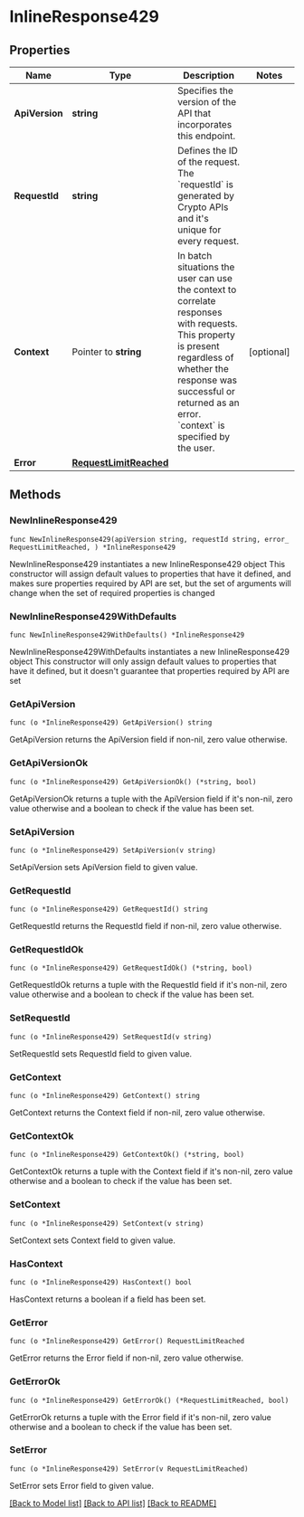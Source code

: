 # InlineResponse429

## Properties

Name | Type | Description | Notes
------------ | ------------- | ------------- | -------------
**ApiVersion** | **string** | Specifies the version of the API that incorporates this endpoint. | 
**RequestId** | **string** | Defines the ID of the request. The &#x60;requestId&#x60; is generated by Crypto APIs and it&#39;s unique for every request. | 
**Context** | Pointer to **string** | In batch situations the user can use the context to correlate responses with requests. This property is present regardless of whether the response was successful or returned as an error. &#x60;context&#x60; is specified by the user. | [optional] 
**Error** | [**RequestLimitReached**](RequestLimitReached.md) |  | 

## Methods

### NewInlineResponse429

`func NewInlineResponse429(apiVersion string, requestId string, error_ RequestLimitReached, ) *InlineResponse429`

NewInlineResponse429 instantiates a new InlineResponse429 object
This constructor will assign default values to properties that have it defined,
and makes sure properties required by API are set, but the set of arguments
will change when the set of required properties is changed

### NewInlineResponse429WithDefaults

`func NewInlineResponse429WithDefaults() *InlineResponse429`

NewInlineResponse429WithDefaults instantiates a new InlineResponse429 object
This constructor will only assign default values to properties that have it defined,
but it doesn't guarantee that properties required by API are set

### GetApiVersion

`func (o *InlineResponse429) GetApiVersion() string`

GetApiVersion returns the ApiVersion field if non-nil, zero value otherwise.

### GetApiVersionOk

`func (o *InlineResponse429) GetApiVersionOk() (*string, bool)`

GetApiVersionOk returns a tuple with the ApiVersion field if it's non-nil, zero value otherwise
and a boolean to check if the value has been set.

### SetApiVersion

`func (o *InlineResponse429) SetApiVersion(v string)`

SetApiVersion sets ApiVersion field to given value.


### GetRequestId

`func (o *InlineResponse429) GetRequestId() string`

GetRequestId returns the RequestId field if non-nil, zero value otherwise.

### GetRequestIdOk

`func (o *InlineResponse429) GetRequestIdOk() (*string, bool)`

GetRequestIdOk returns a tuple with the RequestId field if it's non-nil, zero value otherwise
and a boolean to check if the value has been set.

### SetRequestId

`func (o *InlineResponse429) SetRequestId(v string)`

SetRequestId sets RequestId field to given value.


### GetContext

`func (o *InlineResponse429) GetContext() string`

GetContext returns the Context field if non-nil, zero value otherwise.

### GetContextOk

`func (o *InlineResponse429) GetContextOk() (*string, bool)`

GetContextOk returns a tuple with the Context field if it's non-nil, zero value otherwise
and a boolean to check if the value has been set.

### SetContext

`func (o *InlineResponse429) SetContext(v string)`

SetContext sets Context field to given value.

### HasContext

`func (o *InlineResponse429) HasContext() bool`

HasContext returns a boolean if a field has been set.

### GetError

`func (o *InlineResponse429) GetError() RequestLimitReached`

GetError returns the Error field if non-nil, zero value otherwise.

### GetErrorOk

`func (o *InlineResponse429) GetErrorOk() (*RequestLimitReached, bool)`

GetErrorOk returns a tuple with the Error field if it's non-nil, zero value otherwise
and a boolean to check if the value has been set.

### SetError

`func (o *InlineResponse429) SetError(v RequestLimitReached)`

SetError sets Error field to given value.



[[Back to Model list]](../README.md#documentation-for-models) [[Back to API list]](../README.md#documentation-for-api-endpoints) [[Back to README]](../README.md)


